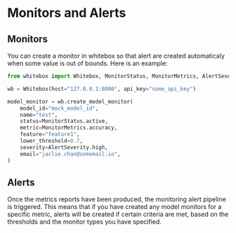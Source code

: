 # Monitors and Alerts

## Monitors

You can create a monitor in whitebox so that alert are created automaticaly when some value is out of bounds. Here is an example:

```Python
from whitebox import Whitebox, MonitorStatus, MonitorMetrics, AlertSeverity

wb = Whitebox(host="127.0.0.1:8000", api_key="some_api_key")

model_monitor = wb.create_model_monitor(
    model_id="mock_model_id",
    name="test",
    status=MonitorStatus.active,
    metric=MonitorMetrics.accuracy,
    feature="feature1",
    lower_threshold=0.7,
    severity=AlertSeverity.high,
    email="jaclie.chan@somemail.io",
)
```

## Alerts

Once the metrics reports have been produced, the monitoring alert pipeline is triggered. This means that if you have created any model monitors for a specific metric, alerts will be created if certain criteria are met, based on the thresholds and the monitor types you have specified.
